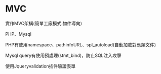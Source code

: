 # MVC

實作MVC架構(簡單工廠模式  物件導向)

PHP、Mysql

PHP有使用namespace、pathinfoURL、spl_autoload(自動加載對應類文件)

Mysql query有使用預處理(stmt_bind)，防止SQL注入攻擊

使用Jqueryvalidation插件驗證表單
